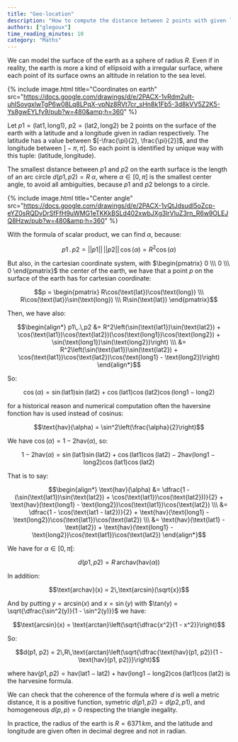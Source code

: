```yaml
---
title: "Geo-location"
description: "How to compute the distance between 2 points with given latitude and longitude?"
authors: ["glegoux"]
time_reading_minutes: 10
category: "Maths"
---
```


We can model the surface of the earth as a sphere of radius $R$. Even if in reality, the earth is more a kind of ellipsoid with a irregular surface, where each point of its surface owns an altitude in relation to the sea level.

{% include image.html title="Coordinates on earth" src="https://docs.google.com/drawings/d/e/2PACX-1vRdm2uIt-uhISovgxlwTgP6w08Lq8LPqX-vpNz8RVt7cr_sHn8k1Fb5-3d8kVV5Z2K5-Ys8gwEYLfy9/pub?w=480&amp;h=360" %}

Let $p1 = (\text{lat1}, \text{long1})$, $p2 = (\text{lat2}, \text{long2})$ be 2 points on the surface of the earth with a latitude and a longitude given in radian respectively. The latitude has a value between $[-\frac{\pi}{2}, \frac{\pi}{2}]$, and the longitude between $]-\pi, \pi]$. 
So each point is identified by unique way with this tuple: $(\text{latitude}, \text{longitude})$.

The smallest distance between $p1$ and $p2$ on the earth surface is the length of an arc circle $d(p1, p2) = R\;\alpha$, where $\alpha \in [0, \pi]$ is the smallest center angle, to avoid all ambiguities, because $p1$ and $p2$ belongs to a circle.

{% include image.html title="Center angle" src="https://docs.google.com/drawings/d/e/2PACX-1vQtJdsudI5oZcp-eYZ0sRQDvDrSfFfH9uWMG1eTKKkBSLd402xwbJXg3lrVluZ3rn_R6w9OLEJQ8Hzw/pub?w=480&amp;h=360" %} 

With the formula of scalar product, we can find $\alpha$, because:

$$p1\,.\,p2 = ||p1||\,||p2||\,\cos(\alpha) = R^2 \cos(\alpha)$$

But also, in the cartesian coordinate system, with $\begin{pmatrix} 0 \\\ 0 \\\ 0 \end{pmatrix}$ the center of the earth, we have that a point $p$ on the surface of the earth has for cartesian coordinate:

$$p = \begin{pmatrix} R\cos(\text{lat})\cos(\text{long}) \\\ R\cos(\text{lat})\sin(\text{long}) \\\ R\sin(\text{lat}) \end{pmatrix}$$

Then, we have also:

$$\begin{align*}
p1\,.\,p2 &= R^2\left(\sin(\text{lat1})\sin(\text{lat2}) + \cos(\text{lat1})\cos(\text{lat2})(\cos(\text{long1})\cos(\text{long2}) + \sin(\text{long1})\sin(\text{long2})\right) \\\
          &= R^2\left(\sin(\text{lat1})\sin(\text{lat2}) + \cos(\text{lat1})\cos(\text{lat2})\cos(\text{long1} - \text{long2})\right)
\end{align*}$$

So:

$$\cos(\alpha) = \sin(\text{lat1})\sin(\text{lat2}) + \cos(\text{lat1})\cos(\text{lat2})\cos(\text{long1} - \text{long2})$$

for a historical reason and numerical computation often the haversine fonction $\text{hav}$ is used instead of cosinus:

$$\text{hav}(\alpha) = \sin^2\left(\frac{\alpha}{2}\right)$$

We have $\cos(\alpha) = 1 - 2\text{hav}(\alpha)$, so:

$$1 - 2\text{hav}(\alpha) = \sin(\text{lat1})\sin(\text{lat2}) + \cos(\text{lat1})\cos(\text{lat2}) - 2\text{hav}(\text{long1} - \text{long2})\cos(\text{lat1})\cos(\text{lat2})$$

That is to say:

$$\begin{align*}
\text{hav}(\alpha) &= \dfrac{1 - (\sin(\text{lat1})\sin(\text{lat2}) + \cos(\text{lat1})\cos(\text{lat2}))}{2} + \text{hav}(\text{long1} - \text{long2})\cos(\text{lat1})\cos(\text{lat2}) \\\
                   &= \dfrac{1 - \cos(\text{lat1 - lat2})}{2} + \text{hav}(\text{long1} - \text{long2})\cos(\text{lat1})\cos(\text{lat2}) \\\
                   &= \text{hav}(\text{lat1} - \text{lat2}) + \text{hav}(\text{long1} - \text{long2})\cos(\text{lat1})\cos(\text{lat2})
\end{align*}$$

We have for $\alpha \in [0, \pi[$:

$$d(p1, p2) = R\,\text{archav}(\text{hav}(\alpha))$$ 

In addition:
 
$$\text{archav}(x) = 2\,\text{arcsin}(\sqrt{x})$$
  
And by putting $y = \text{arcsin}(x)$ and $x = \sin(y)$ with $\tan(y) = \sqrt{\dfrac{\sin^2(y)}{1 - \sin^2(y)}}$ we have:

$$\text{arcsin}(x) = \text{arctan}\left(\sqrt{\dfrac{x^2}{1 - x^2}}\right)$$

So:

$$d(p1, p2) = 2\,R\,\text{arctan}\left(\sqrt{\dfrac{\text{hav}(p1, p2)}{1 - \text{hav}(p1, p2)}}\right)$$

where $\text{hav}(p1, p2) = \text{hav}(\text{lat1} - \text{lat2}) + \text{hav}(\text{long1} - \text{long2})\cos(\text{lat1})\cos(\text{lat2})$
is the harvesine formula.

We can check that the coherence of the formula where $d$ is well a metric distance, it is a positive function, symetric $d(p1, p2) = d(p2, p1)$, and homogeneous $d(p, p) = 0$ 
respecting the triangle inegality. 

In practice, the radius of the earth is  $R = 6371\,km$, and the latitude and longitude are given often in decimal degree and not in radian.
